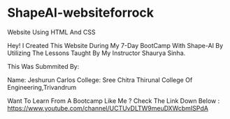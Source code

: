 # ShapeAI-websiteforrock
Website Using HTML And CSS

Hey! I Created This Website During My 7-Day BootCamp With Shape-AI By Utilizing The Lessons Taught By My Instructor Shaurya Sinha.

This Was Submmited By:

Name: Jeshurun Carlos
College: Sree Chitra Thirunal College Of Engineering,Trivandrum

Want To Learn From A Bootcamp Like Me ? Check The Link Down Below :
https://www.youtube.com/channel/UCTUvDLTW9meuDXWcbmISPdA



